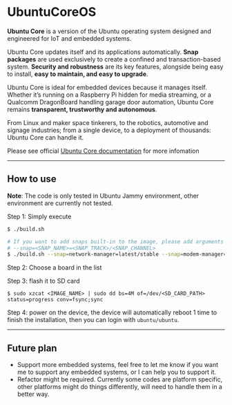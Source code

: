 # UbuntuCoreOS

**Ubuntu Core** is a version of the Ubuntu operating system designed and engineered for IoT and embedded systems.

Ubuntu Core updates itself and its applications automatically. **Snap packages** are used exclusively to create a confined and transaction-based system. **Security and robustness** are its key features, alongside being easy to install, **easy to maintain, and easy to upgrade**.

Ubuntu Core is ideal for embedded devices because it manages itself. Whether it’s running on a Raspberry Pi hidden for media streaming, or a Qualcomm DragonBoard handling garage door automation, Ubuntu Core remains **transparent, trustworthy and autonomous**.

From Linux and maker space tinkerers, to the robotics, automotive and signage industries; from a single device, to a deployment of thousands: Ubuntu Core can handle it.

Please see official [Ubuntu Core documentation](https://ubuntu.com/core/docs) for more infomation

---

## How to use
**Note**: The code is only tested in Ubuntu Jammy environment, other environment are currently not tested.

Step 1: Simply execute
```sh
$ ./build.sh

# If you want to add snaps built-in to the image, please add arguments with the format
# --snap=<SNAP_NAME>=<SNAP_TRACK>/<SNAP_CHANNEL>
$ ./build.sh --snap=network-manager=latest/stable --snap=modem-manager=latest/candidate
```
Step 2: Choose a board in the list

Step 3: flash it to SD card
```
$ sudo xzcat <IMAGE_NAME> | sudo dd bs=4M of=/dev/<SD_CARD_PATH> status=progress conv=fsync;sync
```
Step 4: power on the device, the device will automatically reboot 1 time to finish the installation, then you can login with `ubuntu/ubuntu`.

---

## Future plan
- Support more embedded systems, feel free to let me know if you want me to support any embedded systems, or I can help you to support it.
- Refactor might be required. Currently some codes are platform specific, other platforms might do things differently, will need to handle them in a better way.
